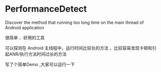 # PerformanceDetect

Discover the method that running too long time on the main thread of Android application

很简单 、好用的工具

可以探测在 Android 主线程中，运行时间比较长的方法 ，比较容易发现卡顿和引起ANR/执行方法时间过长的方法


写了个简单Demo  ,大家可以运行一下


